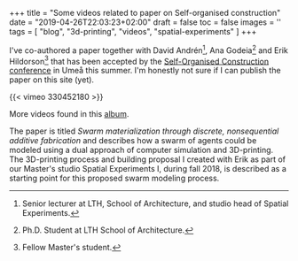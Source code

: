+++
title = "Some videos related to paper on Self-organised construction"
date = "2019-04-26T22:03:23+02:00"
draft = false
toc = false
images = ''
tags = [ "blog", "3d-printing", "videos", "spatial-experiments" ]
+++

I've co-authored a paper together with David Andrén[^1], Ana Godeia[^2] and Erik Hildorson[^3] that has been accepted by the [Self-Organised Construction conference](https://vimeo.com/album/5917090) in Umeå this summer. I'm honestly not sure if I can publish the paper on this site (yet).

{{< vimeo 330452180 >}}

More videos found in this [album](https://vimeo.com/album/5917090).

The paper is titled _Swarm materialization through discrete, nonsequential additive fabrication_ and describes how a swarm of agents could be modeled using a dual approach of computer simulation and 3D-printing. The 3D-printing process and building proposal I created with Erik as part of our Master's studio Spatial Experiments I, during fall 2018, is described as a starting point for this proposed swarm modeling process.

[^1]: Senior lecturer at LTH, School of Architecture, and studio head of Spatial Experiments.
[^2]: Ph.D. Student at LTH School of Architecture.
[^3]: Fellow Master's student.
